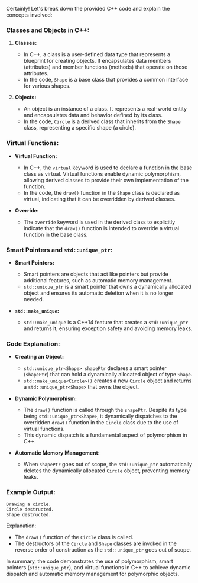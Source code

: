 Certainly! Let's break down the provided C++ code and explain the concepts involved:

### Classes and Objects in C++:

1. **Classes:**
   - In C++, a class is a user-defined data type that represents a blueprint for creating objects. It encapsulates data members (attributes) and member functions (methods) that operate on those attributes.
   - In the code, `Shape` is a base class that provides a common interface for various shapes.

2. **Objects:**
   - An object is an instance of a class. It represents a real-world entity and encapsulates data and behavior defined by its class.
   - In the code, `Circle` is a derived class that inherits from the `Shape` class, representing a specific shape (a circle).

### Virtual Functions:

- **Virtual Function:**
  - In C++, the `virtual` keyword is used to declare a function in the base class as virtual. Virtual functions enable dynamic polymorphism, allowing derived classes to provide their own implementation of the function.
  - In the code, the `draw()` function in the `Shape` class is declared as virtual, indicating that it can be overridden by derived classes.

- **Override:**
  - The `override` keyword is used in the derived class to explicitly indicate that the `draw()` function is intended to override a virtual function in the base class.

### Smart Pointers and `std::unique_ptr`:

- **Smart Pointers:**
  - Smart pointers are objects that act like pointers but provide additional features, such as automatic memory management.
  - `std::unique_ptr` is a smart pointer that owns a dynamically allocated object and ensures its automatic deletion when it is no longer needed.

- **`std::make_unique`:**
  - `std::make_unique` is a C++14 feature that creates a `std::unique_ptr` and returns it, ensuring exception safety and avoiding memory leaks.

### Code Explanation:

- **Creating an Object:**
  - `std::unique_ptr<Shape> shapePtr` declares a smart pointer (`shapePtr`) that can hold a dynamically allocated object of type `Shape`.
  - `std::make_unique<Circle>()` creates a new `Circle` object and returns a `std::unique_ptr<Shape>` that owns the object.

- **Dynamic Polymorphism:**
  - The `draw()` function is called through the `shapePtr`. Despite its type being `std::unique_ptr<Shape>`, it dynamically dispatches to the overridden `draw()` function in the `Circle` class due to the use of virtual functions.
  - This dynamic dispatch is a fundamental aspect of polymorphism in C++.

- **Automatic Memory Management:**
  - When `shapePtr` goes out of scope, the `std::unique_ptr` automatically deletes the dynamically allocated `Circle` object, preventing memory leaks.

### Example Output:

```
Drawing a circle.
Circle destructed.
Shape destructed.
```

Explanation:
- The `draw()` function of the `Circle` class is called.
- The destructors of the `Circle` and `Shape` classes are invoked in the reverse order of construction as the `std::unique_ptr` goes out of scope.

In summary, the code demonstrates the use of polymorphism, smart pointers (`std::unique_ptr`), and virtual functions in C++ to achieve dynamic dispatch and automatic memory management for polymorphic objects.